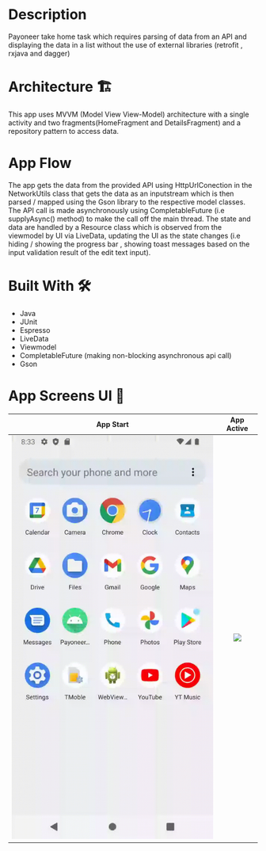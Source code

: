 # Description
Payoneer take home task which requires parsing of data from an API and displaying the data in a list without the use of external libraries (retrofit , rxjava and dagger)


# Architecture  🏗
This app uses MVVM (Model View View-Model) architecture with a single activity and two fragments(HomeFragment and DetailsFragment) and a repository pattern to access data.  

# App Flow
The app gets the data from the provided API using HttpUrlConection in the NetworkUtils class that gets the data as an inputstream which is then parsed / mapped using the Gson library to the respective model classes. The API call is made asynchronously using CompletableFuture (i.e supplyAsync() method) to make the call off the main thread. The state and data are handled by a Resource class which is observed from the viewmodel by UI via LiveData, updating the UI as the state changes (i.e hiding / showing the progress bar , showing toast messages based on the input validation result of the edit text input). 


# Built With  🛠	
* Java
* JUnit
* Espresso
* LiveData
* Viewmodel
* CompletableFuture (making non-blocking asynchronous api call)
* Gson

# App Screens UI 🎨

|     App Start    |    App Active        | 
| ------------- |:----------:| 
| ![](https://github.com/oscarnipps/payoneer-test/blob/ce6e23e5f0ffd370f425936f1b02524e85645484/item1.gif)      | ![](https://github.com/oscarnipps/payoneer-test/blob/ce6e23e5f0ffd370f425936f1b02524e85645484/item2.gif)| 

